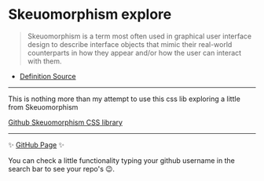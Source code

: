 # Skeuomorphism explore

> Skeuomorphism is a term most often used in graphical user interface design to describe interface objects that mimic their real-world counterparts in how they appear and/or how the user can interact with them.

- [Definition Source](https://www.interaction-design.org/literature/topics/skeuomorphism)

---

This is nothing more than my attempt to use this css lib exploring a little from Skeuomorphism

[Github Skeuomorphism CSS library](https://github.com/daniruiz/skeuos-css)

---

✨ [GitHub Page](https://denyspacheco.github.io/skeuomorphism-explore/) ✨

You can check a little functionality typing your github username in the search bar to see your repo's 😉.
